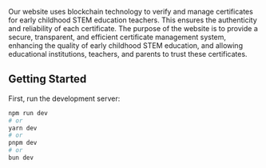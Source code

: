 Our website uses blockchain technology to verify and manage certificates for early childhood STEM education teachers. This ensures the authenticity and reliability of each certificate. The purpose of the website is to provide a secure, transparent, and efficient certificate management system, enhancing the quality of early childhood STEM education, and allowing educational institutions, teachers, and parents to trust these certificates.
## Getting Started

First, run the development server:

```bash
npm run dev
# or
yarn dev
# or
pnpm dev
# or
bun dev


